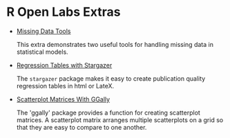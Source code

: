 # R Open Labs Extras

* [Missing Data Tools](Missing/missing.html)
	
	This extra demonstrates two useful tools for handling missing data in statistical models.

* [Regression Tables with Stargazer](Stargazer/Stargazer.html)
	
	The `stargazer` package makes it easy to create publication quality regression tables in html or LateX.

* [Scatterplot Matrices With GGally](ggally/ggally.html)
	
	The 'ggally' package provides a function for creating scatterplot matrices. A scatterplot matrix arranges multiple scatterplots on a grid so that they are easy to compare to one another.
